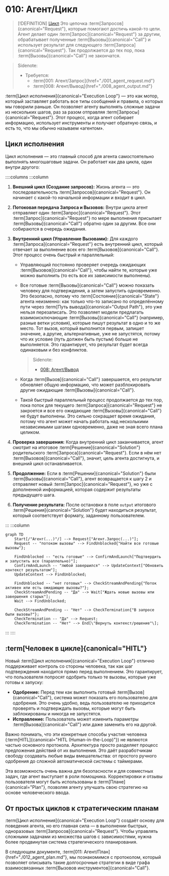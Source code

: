 # 010: Агент/Цикл

> [!DEFINITION] [Цикл](./000_glossary.md)
> Это цепочка :term[Запросов]{canonical="Request"}, которые помогают достичь какой-то цели. Агент делает один :term[Запрос]{canonical="Request"} за другим, обрабатывает полученные :term[Вызовы]{canonical="Call"} и использует результат для следующего :term[Запроса]{canonical="Request"}. Так продолжается до тех пор, пока :term[Вызовы]{canonical="Call"} не закончатся.

> Sidenote:
> - Требуется:
>   - :term[001: Агент/Запрос]{href="./001_agent_request.md"}
>   - :term[008: Агент/Вывод]{href="./008_agent_output.md"}

:term[Цикл исполнения]{canonical="Execution Loop"} — это как мотор, который заставляет работать все типы сообщений и правила, о которых мы говорили раньше. Он позволяет агенту выполнять сложные задачи из нескольких шагов, раз за разом отправляя :term[Запросы]{canonical="Request"}. Этот процесс, когда агент собирает информацию, использует инструменты и получает обратную связь, и есть то, что мы обычно называем «агентом».

## Цикл исполнения

Цикл исполнения — это главный способ для агента самостоятельно выполнять многошаговые задачи. Он работает как два цикла, один внутри другого:

::::columns
:::column

1.  **Внешний цикл (Создание запросов):** Жизнь агента — это последовательность :term[Запросов]{canonical="Request"}. Он начинает с какой-то начальной информации и входит в цикл.
2.  **Потоковая передача Запроса и Вызовов:** Внутри цикла агент отправляет один :term[Запрос]{canonical="Request"}. Этот :term[Запрос]{canonical="Request"} по мере выполнения присылает :term[Вызовы]{canonical="Call"} обратно один за другим. Все они собираются в очередь ожидания.
3.  **Внутренний цикл (Управление Вызовами):** Для каждого :term[Запроса]{canonical="Request"} есть внутренний цикл, который отвечает за выполнение всех его :term[Вызовов]{canonical="Call"}. Этот процесс очень быстрый и параллельный:
    - Управляющий постоянно проверяет очередь ожидающих :term[Вызовов]{canonical="Call"}, чтобы найти те, которые уже можно выполнить (то есть все их зависимости выполнены).
    - Все готовые :term[Вызовы]{canonical="Call"} можно показать человеку для подтверждения, а затем запустить одновременно. Это безопасно, потому что :term[Состояние]{canonical="State"} агента неизменно: как только что-то записано по определённому пути через :term[Путь вывода]{canonical="Output Path"}, это уже нельзя перезаписать. Это позволяет модели предлагать взаимоисключающие :term[Вызовы]{canonical="Call"} (например, разные ветки условия), которые пишут результат в одно и то же место. Тот вызов, который выполнится первым, запишет значение, а другие, альтернативные, уже не запустятся, потому что их условие (путь должен быть пустым) больше не выполняется. Это гарантирует, что результат будет всегда одинаковым и без конфликтов.

      > Sidenote:
      > - [008: Агент/Вывод](./008_agent_output.md)

    - Когда :term[Вызов]{canonical="Call"} завершается, его результат обновляет общую информацию, что может разблокировать другие ожидающие :term[Вызовы]{canonical="Call"}.
    - Такой быстрый параллельный процесс продолжается до тех пор, пока поток для текущего :term[Запроса]{canonical="Request"} не закроется и все его ожидающие :term[Вызовы]{canonical="Call"} не будут выполнены. Это сильно сокращает время ожидания, потому что агент может начать работать над несколькими независимыми шагами одновременно, даже не зная всего плана целиком.

4.  **Проверка завершения:** Когда внутренний цикл заканчивается, агент смотрит на итоговое :term[Решение]{canonical="Solution"} родительского :term[Запроса]{canonical="Request"}. Если в нём нет :term[Вызовов]{canonical="Call"}, значит, цель агента достигнута, и внешний цикл останавливается.
5.  **Продолжение:** Если в :term[Решении]{canonical="Solution"} были :term[Вызовы]{canonical="Call"}, агент возвращается к шагу 2 и отправляет новый :term[Запрос]{canonical="Request"}, но уже с дополненной информацией, которая содержит результаты предыдущего шага.
6.  **Получение результата:** После остановки в поле `output` итогового :term[Решения]{canonical="Solution"} будет находиться результат, который соответствует формату, заданному пользователем.

:::
:::column

```mermaid
graph TD
    Start[/"Агент(...)"/] --> Request["Агент.Запрос(...)"];
    Request -- "потоком вызовы" --> FindUnblocked{"Найти все готовые вызовы"};

    FindUnblocked -- "есть готовые" --> ConfirmAndLaunch["Подтвердить и запустить все (параллельно)"];
    ConfirmAndLaunch -- "любой завершился" --> UpdateContext["Обновить контекст результатом"];
    UpdateContext --> FindUnblocked;

    FindUnblocked -- "нет готовых" --> CheckStreamAndPending{"Поток активен или есть ожидающие вызовы?"};
    CheckStreamAndPending -- "Да" --> Wait["Ждать новые вызовы или завершения старых"];
    Wait --> FindUnblocked;

    CheckStreamAndPending -- "Нет" --> CheckTermination{"В запросе были вызовы?"};
    CheckTermination -- "Да" --> Request;
    CheckTermination -- "Нет" --> End[\"Вернуть контекст/решение"\];
```

:::
::::

## :term[Человек в цикле]{canonical="HITL"}

Новый :term[Цикл исполнения]{canonical="Execution Loop"} отлично поддерживает контроль со стороны человека, так как шаг подтверждения находится прямо перед выполнением. Это гарантирует, что пользователя попросят одобрить только те вызовы, которые уже готовы к запуску:

- **Одобрение:** Перед тем как выполнить готовый :term[Вызов]{canonical="Call"}, система может показать его пользователю для одобрения. Это очень удобно, ведь пользователю не приходится проверять и подтверждать вызовы, которые могут быть заблокированы и никогда не запустятся.
- **Исправление:** Пользователь может изменить параметры :term[Вызова]{canonical="Call"} или даже заменить его на другой.

Важно понимать, что эти конкретные способы участия человека (:term[HITL]{canonical="HITL (Human-in-the-Loop)"}) не являются частью основного протокола. Архитектура просто разделяет процесс предложения действий от их выполнения. Это даёт разработчикам свободу создавать любые виды вмешательства: от простого ручного одобрения до сложной автоматической системы с таймерами.

Эта возможность очень важна для безопасности и для совместных задач, где агент выступает в роли помощника. Корректировки и отзывы пользователя могут быть использованы в :term[Плане]{canonical="Plan"}, позволяя агенту улучшать свою стратегию на основе человеческого ввода.

## От простых циклов к стратегическим планам

:term[Цикл исполнения]{canonical="Execution Loop"} создаёт основу для поведения агента, но его главная сила — в выполнении быстрых, одноразовых :term[Запросов]{canonical="Request"}. Чтобы управлять сложными задачами из множества шагов с зависимостями, нужна более продвинутая система стратегического планирования.

В следующем документе, :term[011: Агент/План]{href="./012_agent_plan.md"}, мы познакомимся с протоколом, который позволяет описывать такие долгосрочные стратегии в виде графа взаимосвязанных :term[Вызовов инструментов]{canonical="Call"}.
